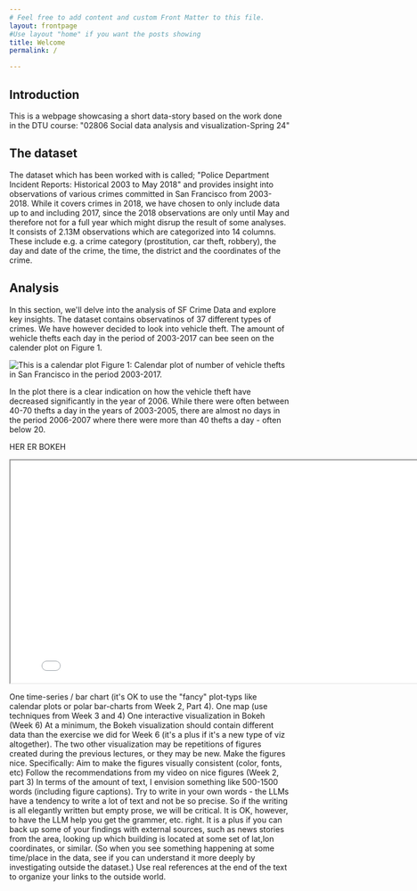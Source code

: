 ```yaml
---
# Feel free to add content and custom Front Matter to this file.
layout: frontpage 
#Use layout "home" if you want the posts showing
title: Welcome
permalink: /

---
```

## Introduction
This is a webpage showcasing a short data-story based on the work done in the DTU 
course: "02806 Social data analysis and visualization-Spring 24"


## The dataset
The dataset which has been worked with is called; "Police Department Incident Reports: Historical 2003 to May 2018" and provides insight into observations of various crimes committed in San Francisco from 2003-2018. While it covers crimes in 2018, we have chosen to only include 
data up to and including 2017, since the 2018 observations are only until May and therefore not for a full year which might disrup the result of some analyses.
It consists of 2.13M observations which are categorized into 14 columns. These include e.g. a crime category (prostitution, car theft, robbery), the day and date of the crime, the time, the district and the coordinates of the crime.

## Analysis
In this section, we'll delve into the analysis of SF Crime Data and explore key insights.
The dataset contains observatinos of 37 different types of crimes. We have however decided to look into vehicle theft. 
The amount of wehicle thefts each day in the period of 2003-2017 can bee seen on the calender plot on Figure 1. 

![This is a calendar plot](https://linchang2.github.io/calendar_vehicle.png)
Figure 1: Calendar plot of number of vehicle thefts in San Francisco in the period 2003-2017.


In the plot there is a clear indication on how the vehicle theft have decreased significantly in the year of 2006. 
While there were often between 40-70 thefts a day in the years of 2003-2005, there are almost no days in the period 2006-2007 where there were more than 40 thefts a day - often below 20.



HER ER BOKEH
<iframe src="Bokeh Plot.html" width="800" height="400"></iframe>


One time-series / bar chart (it's OK to use the "fancy" plot-typs like calendar plots or polar bar-charts from Week 2, Part 4).
One map (use techniques from Week 3 and 4)
One interactive visualization in Bokeh (Week 6)
At a minimum, the Bokeh visualization should contain different data than the exercise we did for Week 6 (it's a plus if it's a new type of viz altogether).
The two other visualization may be repetitions of figures created during the previous lectures, or they may be new.
Make the figures nice. Specifically:
Aim to make the figures visually consistent (color, fonts, etc)
Follow the recommendations from my video on nice figures (Week 2, part 3)
In terms of the amount of text, I envision something like 500-1500 words (including figure captions). Try to write in your own words - the LLMs have a tendency to write a lot of text and not be so precise. So if the writing is all elegantly written but empty prose, we will be critical. It is OK, however, to have the LLM help you get the grammer, etc. right.
It is a plus if you can back up some of your findings with external sources, such as news stories from the area, looking up which building is located at some set of lat,lon coordinates, or similar. (So when you see something happening at some time/place in the data, see if you can understand it more deeply by investigating outside the dataset.) Use real references at the end of the text to organize your links to the outside world.